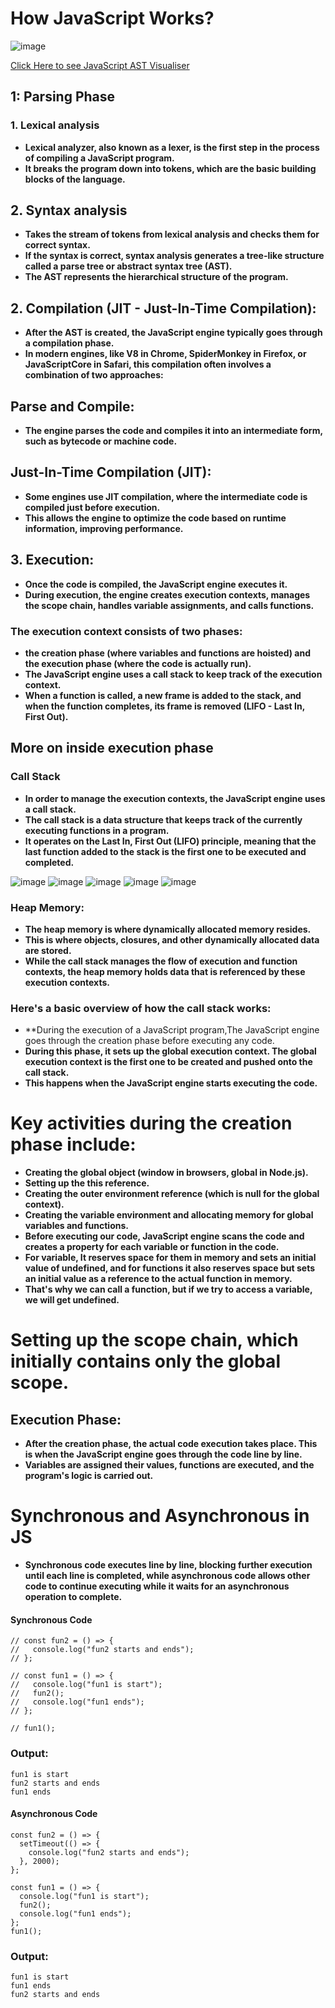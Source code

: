 # How JavaScript Works?
![image](https://github.com/user-attachments/assets/bb5d910b-d125-48f0-8b90-db83e526d824)

[Click Here to see JavaScript AST Visualiser](https://www.jointjs.com/demos/abstract-syntax-tree)

## 1: Parsing Phase
### 1. Lexical analysis
- **Lexical analyzer, also known as a lexer, is the first step in the process of compiling a JavaScript program.**
- **It breaks the program down into tokens, which are the basic building blocks of the language.**

## 2. Syntax analysis
- **Takes the stream of tokens from lexical analysis and checks them for correct syntax.**
- **If the syntax is correct, syntax analysis generates a tree-like structure called a parse tree or abstract syntax tree (AST).**
- **The AST represents the hierarchical structure of the program.**

## 2. Compilation (JIT - Just-In-Time Compilation):
- **After the AST is created, the JavaScript engine typically goes through a compilation phase.**
- **In modern engines, like V8 in Chrome, SpiderMonkey in Firefox, or JavaScriptCore in Safari, this compilation often involves a combination of two approaches:**

## Parse and Compile: 
- **The engine parses the code and compiles it into an intermediate form, such as bytecode or machine code.**

## Just-In-Time Compilation (JIT): 
- **Some engines use JIT compilation, where the intermediate code is compiled just before execution.**
- **This allows the engine to optimize the code based on runtime information, improving performance.**

## 3. Execution:
- **Once the code is compiled, the JavaScript engine executes it.**
- **During execution, the engine creates execution contexts, manages the scope chain, handles variable assignments, and calls functions.**
### The execution context consists of two phases: 
- **the creation phase (where variables and functions are hoisted) and the execution phase (where the code is actually run).**
- **The JavaScript engine uses a call stack to keep track of the execution context.**
- **When a function is called, a new frame is added to the stack, and when the function completes, its frame is removed (LIFO - Last In, First Out).**

## More on inside execution phase
### Call Stack
- **In order to manage the execution contexts, the JavaScript engine uses a call stack.**
- **The call stack is a data structure that keeps track of the currently executing functions in a program.**
- **It operates on the Last In, First Out (LIFO) principle, meaning that the last function added to the stack is the first one to be executed and completed.**

![image](https://github.com/user-attachments/assets/3739b9df-3644-4091-bff5-3ccedb2fcdf1) ![image](https://github.com/user-attachments/assets/569951f2-dd8e-4efb-a9b7-7e4d40d471a1)
![image](https://github.com/user-attachments/assets/524db53f-2b00-49d1-85b9-864ee263ae1f) ![image](https://github.com/user-attachments/assets/ad8118f1-0bf0-488a-869c-e88065e7c566)
![image](https://github.com/user-attachments/assets/ecf3d79b-feb2-4036-9db9-3bfa071718a7)

### Heap Memory:
- **The heap memory is where dynamically allocated memory resides.**
- **This is where objects, closures, and other dynamically allocated data are stored.**
- **While the call stack manages the flow of execution and function contexts, the heap memory holds data that is referenced by these execution contexts.**

### Here's a basic overview of how the call stack works:
- **During the execution of a JavaScript program,The JavaScript engine goes through the creation phase before executing any code.
- **During this phase, it sets up the global execution context. The global execution context is the first one to be created and pushed onto the call stack.**
- **This happens when the JavaScript engine starts executing the code.**

# Key activities during the creation phase include:
- **Creating the global object (window in browsers, global in Node.js).**
- **Setting up the this reference.**
- **Creating the outer environment reference (which is null for the global context).**
- **Creating the variable environment and allocating memory for global variables and functions.**
- **Before executing our code, JavaScript engine scans the code and creates a property for each variable or function in the code.**
- **For variable, It reserves space for them in memory and sets an initial value of undefined, and for functions it also reserves space but sets an initial value as a reference to the actual function in memory.**
- **That's why we can call a function, but if we try to access a variable, we will get undefined.**

# Setting up the scope chain, which initially contains only the global scope.

## Execution Phase:
- **After the creation phase, the actual code execution takes place. This is when the JavaScript engine goes through the code line by line.**
- **Variables are assigned their values, functions are executed, and the program's logic is carried out.**
# Synchronous and Asynchronous in JS
- **Synchronous code executes line by line, blocking further execution until each line is completed, while asynchronous code allows other code to continue executing while it waits for an asynchronous operation to complete.**
#### Synchronous Code
```
// const fun2 = () => {
//   console.log("fun2 starts and ends");
// };

// const fun1 = () => {
//   console.log("fun1 is start");
//   fun2();
//   console.log("fun1 ends");
// };

// fun1();
```
### Output:
```
fun1 is start
fun2 starts and ends
fun1 ends
```
#### Asynchronous Code
```
const fun2 = () => {
  setTimeout(() => {
    console.log("fun2 starts and ends");
  }, 2000);
};

const fun1 = () => {
  console.log("fun1 is start");
  fun2();
  console.log("fun1 ends");
};
fun1();
```
### Output:
```
fun1 is start
fun1 ends
fun2 starts and ends
```
